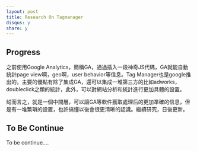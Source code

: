 ```yaml
---
layout: post
title: Research On Tagmanager
disqus: y
share: y
---
```


Progress
---------------------

之前使用Google Analytics，簡稱GA，通過插入一段神奇JS代碼，GA就能自動統計page view啊，geo啊，user behavior等信息。Tag Manager也是google推出的，主要的優點有除了集成GA，還可以集成一堆第三方的比如adworks，doubleclick之類的統計，此外，可以對網站分析和統計進行更加具體的設置。

縂而言之，就是一個中間層，可以讓GA等軟件獲取處理后的更加準確的信息，但是有一堆繁瑣的設置，也許搞懂以後會很更清晰的認識。繼續研究，日後更新。


To Be Continue
---------------------

To be continue....
